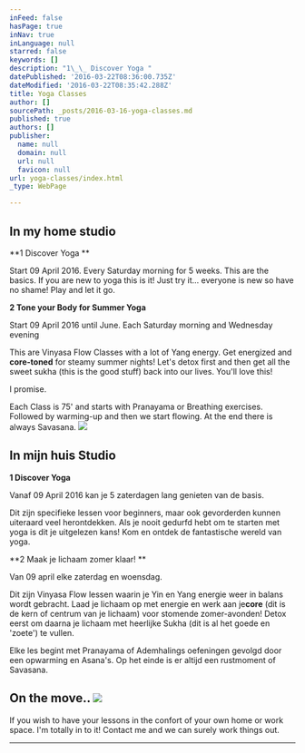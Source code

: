 ```yaml
---
inFeed: false
hasPage: true
inNav: true
inLanguage: null
starred: false
keywords: []
description: "1\_\_ Discover Yoga "
datePublished: '2016-03-22T08:36:00.735Z'
dateModified: '2016-03-22T08:35:42.288Z'
title: Yoga Classes
author: []
sourcePath: _posts/2016-03-16-yoga-classes.md
published: true
authors: []
publisher:
  name: null
  domain: null
  url: null
  favicon: null
url: yoga-classes/index.html
_type: WebPage

---
```

## In my home studio 

**1   Discover Yoga **

Start 09 April 2016\. Every Saturday
morning for 5 weeks.                               This are the basics. If you are new to yoga this is it! Just try it... everyone
is new so have no shame! Play and let it go.   

**2 Tone your Body for Summer Yoga**

Start 09 April 2016 until June.                                                                         Each Saturday morning and Wednesday evening

This are Vinyasa Flow Classes with a lot
of Yang energy. Get energized and **core-toned** for steamy summer nights! Let's detox first and
then get all the sweet sukha (this is the good stuff) back into our lives. You'll love this! 

I promise. 

Each
Class is 75' and starts with Pranayama or Breathing exercises. Followed
by warming-up and then we start flowing. At the end there is always 
Savasana. ![](https://s3-us-west-2.amazonaws.com/the-grid-img/p/bd029d29ce0c43eb674d36bb78494af4a5dd7c53.jpg)

## In mijn huis Studio

**1 Discover Yoga**

Vanaf 09 April 2016 kan je 5 zaterdagen lang genieten van de basis. 

Dit zijn specifieke lessen voor beginners, maar ook gevorderden kunnen uiteraard veel herontdekken. Als je nooit gedurfd hebt om te starten met yoga is dit je uitgelezen kans! Kom en ontdek de fantastische wereld van yoga.

**2  Maak je lichaam zomer klaar! **

Van 09 april elke zaterdag en woensdag.

Dit zijn Vinyasa Flow lessen waarin je Yin en Yang energie weer in balans wordt gebracht. Laad je lichaam op met energie en werk aan je**core** (dit is de kern of centrum van je lichaam) voor stomende zomer-avonden! Detox eerst om daarna je lichaam met heerlijke Sukha (dit is al het goede en 'zoete') te vullen. 

Elke les begint met Pranayama of Ademhalings oefeningen gevolgd door een opwarming en Asana's. Op het einde is er altijd een rustmoment of Savasana.

## On the move.. ![](https://the-grid-user-content.s3-us-west-2.amazonaws.com/ae7bae5c-403c-421a-b988-2e51f9cbde43.jpg)

If you wish to have your lessons in the confort of your own home or work space. I'm totally in to it! Contact me and we can surely work things out. 

****